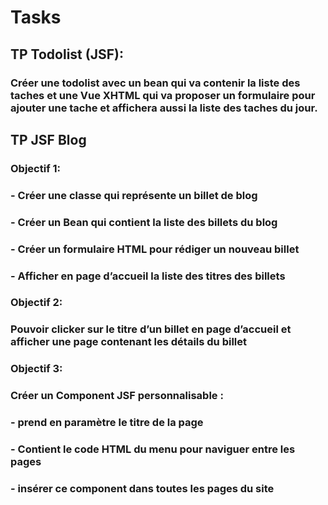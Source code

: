 # Tasks

## TP Todolist (JSF):
### Créer une todolist avec un bean qui va contenir la liste des taches et une Vue XHTML qui va proposer un formulaire pour ajouter une tache et affichera aussi la liste des taches du jour.

## TP JSF Blog

### Objectif 1:

### - Créer une classe qui représente un billet de blog
### - Créer un Bean qui contient la liste des billets du blog
### - Créer un formulaire HTML pour rédiger un nouveau billet
### - Afficher en page d’accueil la liste des titres des billets

### Objectif 2:

### Pouvoir clicker sur le titre d’un billet en page d’accueil et afficher une page contenant les détails du billet

### Objectif 3:

### Créer un Component JSF personnalisable :
### - prend en  paramètre le titre de la page
### - Contient le code HTML du menu pour naviguer entre les pages
### - insérer ce component dans toutes les pages du site